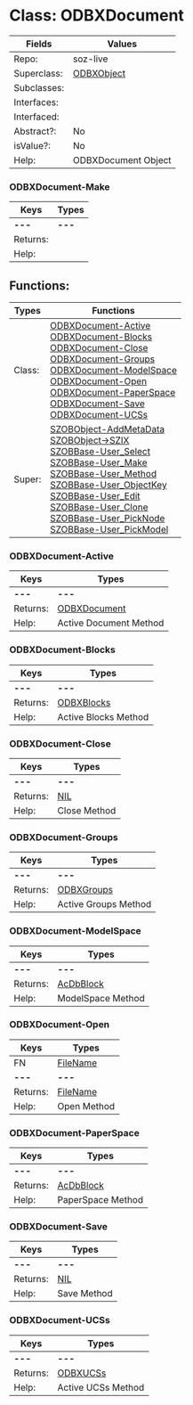 
# Class:	ODBXDocument

| Fields | Values |
| --------- | --------- |
| Repo: | soz-live |
| Superclass: | [ODBXObject](ODBXObject.html) |
| Subclasses: |  |
| Interfaces: |  |
| Interfaced: |  |
| Abstract?: | No |
| isValue?: | No |
| Help: | ODBXDocument Object |

### ODBXDocument-Make

| Keys | Types |
| --------- | --------- |
| **---** | **---** |
| Returns: |  |
| Help: |  |


## Functions:

| Types | Functions |
| --------- | --------- |
| Class: | [ODBXDocument-Active](#ODBXDocument-Active) <br> [ODBXDocument-Blocks](#ODBXDocument-Blocks) <br> [ODBXDocument-Close](#ODBXDocument-Close) <br> [ODBXDocument-Groups](#ODBXDocument-Groups) <br> [ODBXDocument-ModelSpace](#ODBXDocument-ModelSpace) <br> [ODBXDocument-Open](#ODBXDocument-Open) <br> [ODBXDocument-PaperSpace](#ODBXDocument-PaperSpace) <br> [ODBXDocument-Save](#ODBXDocument-Save) <br> [ODBXDocument-UCSs](#ODBXDocument-UCSs) |
| Super: | [SZOBObject-AddMetaData](SZOBObject.html) <br> [SZOBObject->SZIX](SZOBObject.html) <br> [SZOBBase-User_Select](SZOBBase.html) <br> [SZOBBase-User_Make](SZOBBase.html) <br> [SZOBBase-User_Method](SZOBBase.html) <br> [SZOBBase-User_ObjectKey](SZOBBase.html) <br> [SZOBBase-User_Edit](SZOBBase.html) <br> [SZOBBase-User_Clone](SZOBBase.html) <br> [SZOBBase-User_PickNode](SZOBBase.html) <br> [SZOBBase-User_PickModel](SZOBBase.html) |


### ODBXDocument-Active

| Keys | Types |
| --------- | --------- |
| **---** | **---** |
| Returns: | [ODBXDocument](ODBXDocument.html) |
| Help: | Active Document Method |

### ODBXDocument-Blocks

| Keys | Types |
| --------- | --------- |
| **---** | **---** |
| Returns: | [ODBXBlocks](ODBXBlocks.html) |
| Help: | Active Blocks Method |

### ODBXDocument-Close

| Keys | Types |
| --------- | --------- |
| **---** | **---** |
| Returns: | [NIL](NIL.html) |
| Help: | Close Method |

### ODBXDocument-Groups

| Keys | Types |
| --------- | --------- |
| **---** | **---** |
| Returns: | [ODBXGroups](ODBXGroups.html) |
| Help: | Active Groups Method |

### ODBXDocument-ModelSpace

| Keys | Types |
| --------- | --------- |
| **---** | **---** |
| Returns: | [AcDbBlock](AcDbBlock.html) |
| Help: | ModelSpace Method |

### ODBXDocument-Open

| Keys | Types |
| --------- | --------- |
| FN | [FileName](FileName.html) |
| **---** | **---** |
| Returns: | [FileName](FileName.html) |
| Help: | Open Method |

### ODBXDocument-PaperSpace

| Keys | Types |
| --------- | --------- |
| **---** | **---** |
| Returns: | [AcDbBlock](AcDbBlock.html) |
| Help: | PaperSpace Method |

### ODBXDocument-Save

| Keys | Types |
| --------- | --------- |
| **---** | **---** |
| Returns: | [NIL](NIL.html) |
| Help: | Save Method |

### ODBXDocument-UCSs

| Keys | Types |
| --------- | --------- |
| **---** | **---** |
| Returns: | [ODBXUCSs](ODBXUCSs.html) |
| Help: | Active UCSs Method |

